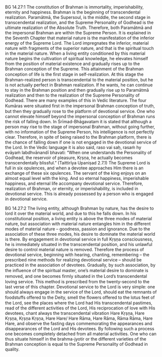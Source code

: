 BG 14.27:1	The constitution of Brahman is immortality, imperishability, eternity and happiness. Brahman is the beginning of transcendental realization. Paramātmā, the Supersoul, is the middle, the second stage in transcendental realization, and the Supreme Personality of Godhead is the ultimate realization of the Absolute Truth. Therefore, both Paramātmā and the impersonal Brahman are within the Supreme Person. It is explained in the Seventh Chapter that material nature is the manifestation of the inferior energy of the Supreme Lord. The Lord impregnates the inferior, material nature with fragments of the superior nature, and that is the spiritual touch in the material nature. When a living entity conditioned by this material nature begins the cultivation of spiritual knowledge, he elevates himself from the position of material existence and gradually rises up to the Brahman conception of the Supreme. This attainment of the Brahman conception of life is the ﬁrst stage in self-realization. At this stage the Brahman-realized person is transcendental to the material position, but he is not actually perfect in Brahman realization. If he wants, he can continue to stay in the Brahman position and then gradually rise up to Paramātmā realization and then to the realization of the Supreme Personality of Godhead. There are many examples of this in Vedic literature. The four Kumāras were situated ﬁrst in the impersonal Brahman conception of truth, but then they gradually rose to the platform of devotional service. One who cannot elevate himself beyond the impersonal conception of Brahman runs the risk of falling down. In Śrīmad-Bhāgavatam it is stated that although a person may rise to the stage of impersonal Brahman, without going further, with no information of the Supreme Person, his intelligence is not perfectly clear. Therefore, in spite of being raised to the Brahman platform, there is the chance of falling down if one is not engaged in the devotional service of the Lord. In the Vedic language it is also said, raso vai saḥ, rasaṁ hy evāyaṁ labdhvānandī bhavati: “When one understands the Personality of Godhead, the reservoir of pleasure, Kṛṣṇa, he actually becomes transcendentally blissful.” (Taittirīya Upaniṣad 2.7.1) The Supreme Lord is full in six opulences, and when a devotee approaches Him there is an exchange of these six opulences. The servant of the king enjoys on an almost equal level with the king. And so eternal happiness, imperishable happiness, and eternal life accompany devotional service. Therefore, realization of Brahman, or eternity, or imperishability, is included in devotional service. This is already possessed by a person who is engaged in devotional service.

BG 14.27:2	 The living entity, although Brahman by nature, has the desire to lord it over the material world, and due to this he falls down. In his constitutional position, a living entity is above the three modes of material nature, but association with material nature entangles him in the different modes of material nature – goodness, passion and ignorance. Due to the association of these three modes, his desire to dominate the material world is there. By engagement in devotional service in full Kṛṣṇa consciousness, he is immediately situated in the transcendental position, and his unlawful desire to control material nature is removed. Therefore the process of devotional service, beginning with hearing, chanting, remembering – the prescribed nine methods for realizing devotional service – should be practiced in the association of devotees. Gradually, by such association, by the inﬂuence of the spiritual master, one’s material desire to dominate is removed, and one becomes ﬁrmly situated in the Lord’s transcendental loving service. This method is prescribed from the twenty-second to the last verse of this chapter. Devotional service to the Lord is very simple: one should always engage in the service of the Lord, should eat the remnants of foodstuffs offered to the Deity, smell the ﬂowers offered to the lotus feet of the Lord, see the places where the Lord had His transcendental pastimes, read of the different activities of the Lord, His reciprocation of love with His devotees, chant always the transcendental vibration Hare Kṛṣṇa, Hare Kṛṣṇa, Kṛṣṇa Kṛṣṇa, Hare Hare/ Hare Rāma, Hare Rāma, Rāma Rāma, Hare Hare, and observe the fasting days commemorating the appearances and disappearances of the Lord and His devotees. By following such a process one becomes completely detached from all material activities. One who can thus situate himself in the brahma-jyotir or the different varieties of the Brahman conception is equal to the Supreme Personality of Godhead in quality.
